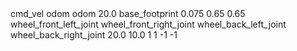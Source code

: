 <gazebo>
    <plugin name="rosa_controller" filename="libgazebo_ros_omni_drive.so">
      <commandTopic>cmd_vel</commandTopic>
      <odometryTopic>odom</odometryTopic>
      <odometryFrame>odom</odometryFrame>
      <odometryRate>20.0</odometryRate>
      <robotBaseFrame>base_footprint</robotBaseFrame>
      <wheel_radius>0.075</wheel_radius>
      <base_length>0.65</base_length>
      <base_width>0.65</base_width>
      <front_left_joint>wheel_front_left_joint</front_left_joint>
      <front_right_joint>wheel_front_right_joint</front_right_joint>
      <rear_left_joint>wheel_back_left_joint</rear_left_joint>
      <rear_right_joint>wheel_back_right_joint</rear_right_joint>
      <wheel_max_speed> 20.0 </wheel_max_speed>
      <wheel_acceleration> 10.0</wheel_acceleration>
      <joint_config>1 1 -1 -1</joint_config>
    </plugin>
  </gazebo>
